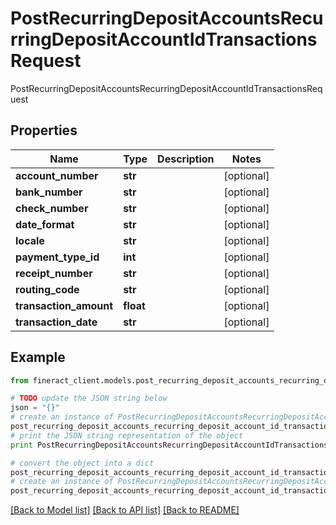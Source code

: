 # PostRecurringDepositAccountsRecurringDepositAccountIdTransactionsRequest

PostRecurringDepositAccountsRecurringDepositAccountIdTransactionsRequest

## Properties

Name | Type | Description | Notes
------------ | ------------- | ------------- | -------------
**account_number** | **str** |  | [optional] 
**bank_number** | **str** |  | [optional] 
**check_number** | **str** |  | [optional] 
**date_format** | **str** |  | [optional] 
**locale** | **str** |  | [optional] 
**payment_type_id** | **int** |  | [optional] 
**receipt_number** | **str** |  | [optional] 
**routing_code** | **str** |  | [optional] 
**transaction_amount** | **float** |  | [optional] 
**transaction_date** | **str** |  | [optional] 

## Example

```python
from fineract_client.models.post_recurring_deposit_accounts_recurring_deposit_account_id_transactions_request import PostRecurringDepositAccountsRecurringDepositAccountIdTransactionsRequest

# TODO update the JSON string below
json = "{}"
# create an instance of PostRecurringDepositAccountsRecurringDepositAccountIdTransactionsRequest from a JSON string
post_recurring_deposit_accounts_recurring_deposit_account_id_transactions_request_instance = PostRecurringDepositAccountsRecurringDepositAccountIdTransactionsRequest.from_json(json)
# print the JSON string representation of the object
print PostRecurringDepositAccountsRecurringDepositAccountIdTransactionsRequest.to_json()

# convert the object into a dict
post_recurring_deposit_accounts_recurring_deposit_account_id_transactions_request_dict = post_recurring_deposit_accounts_recurring_deposit_account_id_transactions_request_instance.to_dict()
# create an instance of PostRecurringDepositAccountsRecurringDepositAccountIdTransactionsRequest from a dict
post_recurring_deposit_accounts_recurring_deposit_account_id_transactions_request_form_dict = post_recurring_deposit_accounts_recurring_deposit_account_id_transactions_request.from_dict(post_recurring_deposit_accounts_recurring_deposit_account_id_transactions_request_dict)
```
[[Back to Model list]](../README.md#documentation-for-models) [[Back to API list]](../README.md#documentation-for-api-endpoints) [[Back to README]](../README.md)


